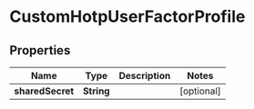 

# CustomHotpUserFactorProfile


## Properties

| Name | Type | Description | Notes |
|------------ | ------------- | ------------- | -------------|
|**sharedSecret** | **String** |  |  [optional] |



